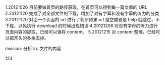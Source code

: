 1.20121026
目前要做首页的路径获取，在首页可以得到每一篇文章的 URL
2.20121120
完成了对全部文件的下载，增加了对有字幕和没有字幕的听力的分类
3.20121120
对面一个页面的 url 进行了判断如果 url 是空或者是 help 就跳过，不下载，以免执行 download 的时候出现错误
4.20121206
对没有字母的听力进行页面内容的抓取，已经可以保存 content。
5.20121215
对 content 整理，已经可以把开头的多余去掉。

mission:
分析 lrc 文件的内容

123
